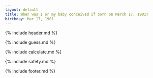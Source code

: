 ```yaml
---
layout: default
title: When was I or my baby conceived if born on March 17, 1901?
birthday: Mar 17, 1901
---
```


{% include header.md %}

{% include guess.md %}

{% include calculate.md %}

{% include safety.md %}

{% include footer.md %}



